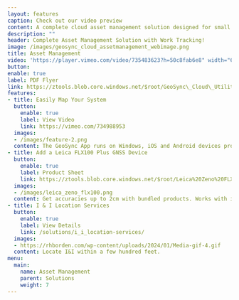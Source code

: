 ```yaml
---
layout: features
caption: Check out our video preview
content: A complete cloud asset management solution designed for small to medium size utilities with flexible database templates for water, sewer, storm, and gas.  This a proven easy to use secure solution with built-in work tracking, reporting tools and premium technical support.  Utilizing standard GIS, database, and reporting formats the solution integrates with existing GIS systems providing seamless importing, exporting, and merging tools.
description: ""
header: Complete Asset Management Solution with Work Tracking!
image: /images/geosync_cloud_assetmanagement_webimage.png
title: Asset Management
video: 'https://player.vimeo.com/video/735483623?h=50c8fab6e8" width="640" height="564" frameborder="0" allow="autoplay; fullscreen" allowfullscreen'
button:
enable: true
label: PDF Flyer
link: https://ztools.blob.core.windows.net/$root/GeoSync\_Cloud\_UtilityBundle\_Flyer.pdf
features:
- title: Easily Map Your System
  button:
    enable: true
    label: View Video
    link: https://vimeo.com/734988953
  images:
  - /images/feature-2.png
  content: The GeoSync App runs on Windows, iOS and Android devices providing an easy to interface to start building a map.
- title: Add a Leica FLX100 Plus GNSS Device
  button:
    enable: true
    label: Product Sheet
    link: https://ztools.blob.core.windows.net/$root/Leica%20Zeno%20FLX100%20plus%20DS%20971467%200522%20en.pdf
  images:
  - /images/leica_zeno_flx100.png
  content: Get accuracies up to 2cm with bundled products. Works with iOS and Android devices using a bluetooth connection. Additional pole accessories also available.
- title: I & I Location Services
  button:
    enable: true
    label: View Details
    link: /solutions/i_i_location-services/
  images:
  - https://rhborden.com/wp-content/uploads/2024/01/Media-gif-4.gif
  content: Locate I&I within a few hundred feet.
menu:
  main:
    name: Asset Management
    parent: Solutions
    weight: 7
---
```


